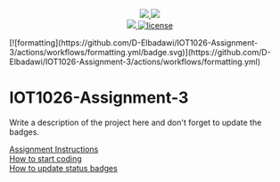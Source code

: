 <p align="center">
	<a href="https://github.com/D-Elbadawi/IOT1026-Assignment-3/actions/workflows/ci.yml">
    <img src="https://github.com/D-Elbadawi/IOT1026-Assignment-3/actions/workflows/ci.yml/badge.svg"/>
    </a>
	<a href="https://github.com/D-Elbadawi/IOT1026-Assignment-3/actions/workflows/formatting.yml">
    <img src="https://github.com/D-Elbadawi/IOT1026-Assignment-3/actions/workflows/formatting.yml/badge.svg"/>
	<br/>
    <a href="https://codecov.io/gh/D-Elbadawi/IOT1026-Assignment-3" > 
    <img src="https://codecov.io/gh/D-Elbadawi/IOT1026-Assignment-3/branch/main/graph/badge.svg?token=JS0857X5JD"/> 
	<img title="MIT License" alt="license" src="https://img.shields.io/badge/license-MIT-informational?style=flat-square">	
    </a>
</p>
       [![formatting](https://github.com/D-Elbadawi/IOT1026-Assignment-3/actions/workflows/formatting.yml/badge.svg)](https://github.com/D-Elbadawi/IOT1026-Assignment-3/actions/workflows/formatting.yml)
        
# IOT1026-Assignment-3
Write a description of the project here and don't forget to update the badges.  

[Assignment Instructions](docs/instructions.md)  
[How to start coding](docs/how-to-use.md)  
[How to update status badges](docs/how-to-update-badges.md)
